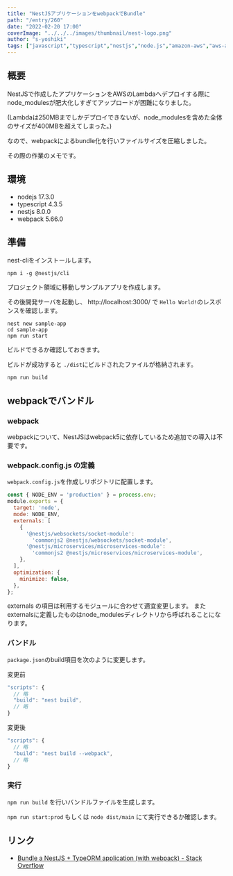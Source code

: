 ```yaml
---
title: "NestJSアプリケーションをwebpackでBundle"
path: "/entry/260"
date: "2022-02-20 17:00"
coverImage: "../../../images/thumbnail/nest-logo.png"
author: "s-yoshiki"
tags: ["javascript","typescript","nestjs","node.js","amazon-aws","aws-amplify"]
---
```


## 概要

NestJSで作成したアプリケーションをAWSのLambdaへデプロイする際にnode_modulesが肥大化しすぎてアップロードが困難になりました。

(Lambdaは250MBまでしかデプロイできないが、node_modulesを含めた全体のサイズが400MBを超えてしまった。)

なので、webpackによるbundle化を行いファイルサイズを圧縮しました。

その際の作業のメモです。

## 環境

- nodejs 17.3.0
- typescript 4.3.5
- nestjs 8.0.0
- webpack 5.66.0

## 準備

nest-cliをインストールします。

```
npm i -g @nestjs/cli
```

プロジェクト領域に移動しサンプルアプリを作成します。

その後開発サーバを起動し、 http://localhost:3000/ で `Hello World!`のレスポンスを確認します。

```
nest new sample-app
cd sample-app
npm run start
```

ビルドできるか確認しておきます。

ビルドが成功すると `./dist`にビルドされたファイルが格納されます。

```
npm run build
```

## webpackでバンドル

### webpack

webpackについて、NestJSはwebpack5に依存しているため追加での導入は不要です。

### webpack.config.js の定義

`webpack.config.js`を作成しリポジトリに配置します。

```js
const { NODE_ENV = 'production' } = process.env;
module.exports = {
  target: 'node',
  mode: NODE_ENV,
  externals: [
    {
      '@nestjs/websockets/socket-module':
        'commonjs2 @nestjs/websockets/socket-module',
      '@nestjs/microservices/microservices-module':
        'commonjs2 @nestjs/microservices/microservices-module',
    },
  ],
  optimization: {
    minimize: false,
  },
};
```

externals の項目は利用するモジュールに合わせて適宜変更します。
またexternalsに定義したものはnode_modulesディレクトリから呼ばれることになります。

### バンドル

`package.json`のbuild項目を次のように変更します。

変更前

```js
"scripts": {
  // 略
  "build": "nest build",
  // 略
}
```

変更後

```js
"scripts": {
  // 略
  "build": "nest build --webpack",
  // 略
}
```

### 実行

`npm run build` を行いバンドルファイルを生成します。

`npm run start:prod` もしくは `node dist/main` にて実行できるか確認します。

## リンク

- [Bundle a NestJS + TypeORM application (with webpack) - Stack Overflow](https://stackoverflow.com/questions/66169705/bundle-a-nestjs-typeorm-application-with-webpack)

